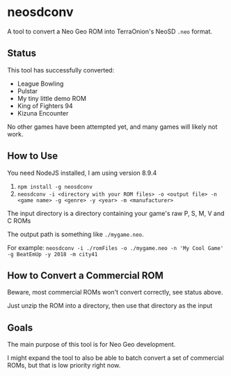 # neosdconv

A tool to convert a Neo Geo ROM into TerraOnion's NeoSD `.neo` format.

## Status

This tool has successfully converted:

* League Bowling
* Pulstar
* My tiny little demo ROM
* King of Fighters 94
* Kizuna Encounter

No other games have been attempted yet, and many games will likely not work.

## How to Use

You need NodeJS installed, I am using version 8.9.4

1. `npm install -g neosdconv`
2. `neosdconv -i <directory with your ROM files> -o <output file> -n <game name> -g <genre> -y <year> -m <manufacturer>`

The input directory is a directory containing your game's raw P, S, M, V and C ROMs

The output path is something like `./mygame.neo`.

For example: `neosdconv -i ./romFiles -o ./mygame.neo -n 'My Cool Game' -g BeatEmUp -y 2018 -m city41`

## How to Convert a Commercial ROM

Beware, most commercial ROMs won't convert correctly, see status above.

Just unzip the ROM into a directory, then use that directory as the input

## Goals

The main purpose of this tool is for Neo Geo development.

I might expand the tool to also be able to batch convert a set of commercial ROMs, but that is low priority right now.
